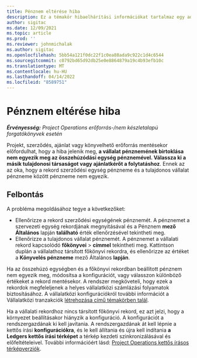 ```yaml
---
title: Pénznem eltérése hiba
description: Ez a témakör hibaelhárítási információkat tartalmaz egy adott bejegyzéstípus mentésekor fellépő pénznembeli eltérési hibáról.
author: sigitac
ms.date: 12/09/2021
ms.topic: article
ms.prod: ''
ms.reviewer: johnmichalak
ms.author: sigitac
ms.openlocfilehash: 5bb54a121f0dc22f1c0ea88ada9c922c1d4c6544
ms.sourcegitcommit: c0792bd65d92db25e0e8864879a19c4b93efb10c
ms.translationtype: MT
ms.contentlocale: hu-HU
ms.lasthandoff: 04/14/2022
ms.locfileid: "8589751"
---
```

# <a name="currency-mismatch-error"></a>Pénznem eltérése hiba 

_**Érvényesség:** Project Operations erőforrás-/nem készletalapú forgatókönyvek esetén_

Projekt, szerződés, ajánlat vagy könyvelhető erőforrás mentésekor előfordulhat, hogy a hiba jelenik meg, **a vállalat pénznemének birtoklása nem egyezik meg az összehúzódási egység pénznemével. Válassza ki a másik tulajdonosi társaságot vagy ajánlatkérőt a folytatáshoz**. Ennek az az oka, hogy a rekord szerződési egység pénzneme és a tulajdonos vállalat pénzneme között pénzneme nem egyezik.


## <a name="resolution"></a>Felbontás

A probléma megoldásához tegye a következőket:
- Ellenőrizze a rekord szerződési egységének pénznemét. A pénznemet a szervezeti egység rekordjának megnyitásával és a Pénznem **mező Általános** lapján **található** érték ellenőrzésével tekintheti meg.
- Ellenőrizze a tulajdonos vállalat pénznemét. A pénznemet a vállalati rekord kapcsolódó **főkönyvei** > **címmel** tekintheti meg. Kattintson duplán a vállalathoz társított főkönyvi rekordra, és ellenőrizze az értéket a **Könyvelés pénzneme** mező Általános **lapján**.

Ha az összehúzó egységben és a főkönyvi rekordban beállított pénznem nem egyezik meg, módosítsa a konfigurációt, vagy válasszon különböző értékeket a rekord mentésekor. A rendszer megköveteli, hogy ezek a rekordok megfeleljenek a helyes vállalatközi számlázási folyamatok biztosításához. A vállalatközi konfigurációkról további információt a Vállalatközi tranzakciók [létrehozása című témakörben talál](../../project-accounting/create-intercompany-transactions.md).

Ha a vállalati rekordhoz nincs társított főkönyvi rekord, ez azt jelzi, hogy a környezet beállításakor hiányzik a konfiguráció. A konfigurációt a rendszergazdának ki kell javítania. A rendszergazdának át kell lépnie a kettős írási **konfigurációkra**, és le kell állítania és újra kell indítania **a Ledgers kettős írási térképet** a térkép kezdeti szinkronizálásával és előfeltételeivel. További információért lásd: [Project Operations kettős írásos térképverziók](../../environment/resource-dual-write-maps.md).
